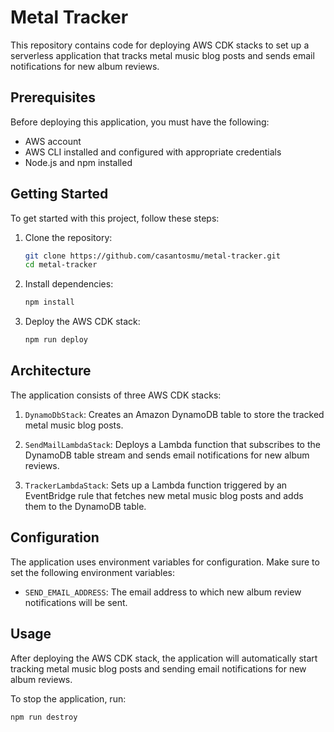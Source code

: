 # Metal Tracker

This repository contains code for deploying AWS CDK stacks to set up a serverless application that tracks metal music blog posts and sends email notifications for new album reviews.

## Prerequisites

Before deploying this application, you must have the following:

- AWS account
- AWS CLI installed and configured with appropriate credentials
- Node.js and npm installed

## Getting Started

To get started with this project, follow these steps:

1. Clone the repository:

   ```bash
   git clone https://github.com/casantosmu/metal-tracker.git
   cd metal-tracker
   ```

2. Install dependencies:

   ```bash
   npm install
   ```

3. Deploy the AWS CDK stack:

   ```bash
   npm run deploy
   ```

## Architecture

The application consists of three AWS CDK stacks:

1. `DynamoDbStack`: Creates an Amazon DynamoDB table to store the tracked metal music blog posts.

2. `SendMailLambdaStack`: Deploys a Lambda function that subscribes to the DynamoDB table stream and sends email notifications for new album reviews.

3. `TrackerLambdaStack`: Sets up a Lambda function triggered by an EventBridge rule that fetches new metal music blog posts and adds them to the DynamoDB table.

## Configuration

The application uses environment variables for configuration. Make sure to set the following environment variables:

- `SEND_EMAIL_ADDRESS`: The email address to which new album review notifications will be sent.

## Usage

After deploying the AWS CDK stack, the application will automatically start tracking metal music blog posts and sending email notifications for new album reviews.

To stop the application, run:

```bash
npm run destroy
```
